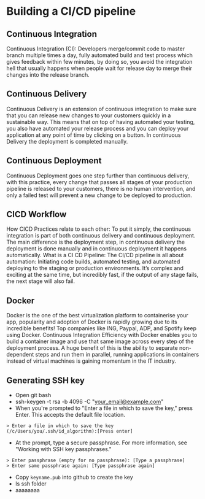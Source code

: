 # Building a CI/CD pipeline
## Continuous Integration

Continuous Integration (CI): Developers merge/commit code to master branch multiple times a day, fully automated build and test process which gives feedback within few minutes, by doing so, you avoid the integration hell that usually happens when people wait for release day to merge their changes into the release branch.


## Continuous Delivery

Continuous Delivery is an extension of continuous integration to make sure that you can release new changes to your customers quickly in a sustainable way. This means that on top of having automated your testing, you also have automated your release process and you can deploy your application at any point of time by clicking on a button. In continuous Delivery the deployment is completed manually.

## Continuous Deployment 

Continuous Deployment goes one step further than continuous delivery, with this practice, every change that passes all stages of your production pipeline is released to your customers, there is no human intervention, and only a failed test will prevent a new change to be deployed to production.

## CICD Workflow

How CICD Practices relate to each other: To put it simply, the continuous integration is part of both continuous delivery and continuous deployment. The main difference is the deployment step, in continuous delivery the deployment is done manually and in continuous deployment it happens automatically.
What is a CI CD Pipeline: The CI/CD pipeline is all about automation: Initiating code builds, automated testing, and automated deploying to the staging or production environments. It’s complex and exciting at the same time, but incredibly fast, if the output of any stage fails, the next stage will also fail.

## Docker

Docker is the one of the best virtualization platform to containerise your app, popularity and adoption of Docker is rapidly growing due to its incredible benefits! Top companies like ING, Paypal, ADP, and Spotify keep using Docker. Continuous Integration Efficiency with Docker enables you to build a container image and use that same image across every step of the deployment process. A huge benefit of this is the ability to separate non-dependent steps and run them in parallel, running applications in containers instead of virtual machines is gaining momentum in the IT industry.

## Generating SSH key

- Open git bash
- ssh-keygen -t rsa -b 4096 -C "your_email@example.com"
- When you're prompted to "Enter a file in which to save the key," press Enter. This accepts the default file location. 
```
> Enter a file in which to save the key (/c/Users/you/.ssh/id_algorithm):[Press enter]
```

- At the prompt, type a secure passphrase. For more information, see "Working with SSH key passphrases." 

```
> Enter passphrase (empty for no passphrase): [Type a passphrase]
> Enter same passphrase again: [Type passphrase again]
```
- Copy `keyname.pub` into github to create the key
- ls ssh folder
- aaaaaaaa